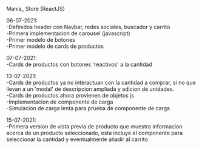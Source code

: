 Mania_ Store  (ReactJS)

06-07-2021:  
-Definidos header con Navbar, redes sociales, buscador y carrito  
-Primera implementacion de carousel (javascript)  
-Primer modelo de botones  
-Primer modelo de cards de productos  
  
07-07-2021:  
-Cards de productos con botones 'reactivos' a la cantidad  
  
13-07-2021:  
-Cards de productos ya no interactuan con la cantidad a comprar, si no que llevan a un 'modal' de descripcion ampliada y adicion de unidades.  
-Cards de productos ahora provienen de objetos js  
-Implementacion de componente de carga  
-Simulacion de carga lenta para prueba de componente de carga  
  
15-07-2021:  
-Primera version de vista previa de producto que muestra informacion acerca de un producto seleccionado, esta incluye el componente para seleccionar la cantidad y eventualmente añadir al carrito